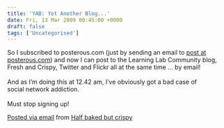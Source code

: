 ```yaml
---
title: 'YAB: Yet Another Blog...'
date: Fri, 13 Mar 2009 00:45:00 +0000
draft: false
tags: ['Uncategorised']
---
```


So I subscribed to posterous.com (just by sending an email to [post at posterous.com](mailto:post@posterous.com)) and now I can post to the Learning Lab Community blog, Fresh and Crispy, Twitter and Flickr all at the same time … by email!  
   
And as I’m doing this at 12.42 am, I’ve obviously got a bad case of  
social network addiction.  
   
Must stop signing up!

[Posted via email](http://posterous.com/) from [Half baked but crispy](http://cpjobling.posterous.com/yab-yet-another-blog-0)